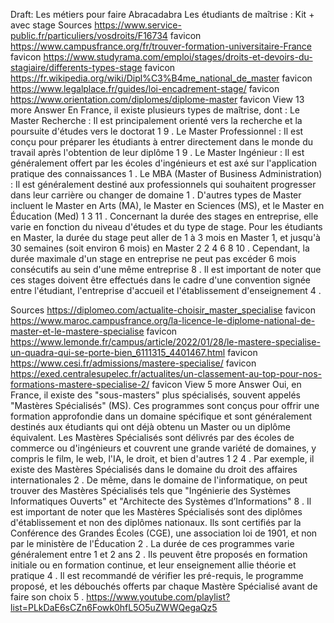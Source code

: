 Draft:
Les métiers pour faire Abracadabra
Les étudiants de maîtrise : Kit + avec stage
Sources
https://www.service-public.fr/particuliers/vosdroits/F16734 favicon
https://www.campusfrance.org/fr/trouver-formation-universitaire-France favicon
https://www.studyrama.com/emploi/stages/droits-et-devoirs-du-stagiaire/differents-types-stage favicon
https://fr.wikipedia.org/wiki/Dipl%C3%B4me_national_de_master favicon
https://www.legalplace.fr/guides/loi-encadrement-stage/ favicon
https://www.orientation.com/diplomes/diplome-master favicon
View 13 more
Answer
En France, il existe plusieurs types de maîtrise, dont :
Le Master Recherche : Il est principalement orienté vers la recherche et la poursuite d'études vers le doctorat
1
9
.
Le Master Professionnel : Il est conçu pour préparer les étudiants à entrer directement dans le monde du travail après l'obtention de leur diplôme
1
9
.
Le Master Ingénieur : Il est généralement offert par les écoles d'ingénieurs et est axé sur l'application pratique des connaissances
1
.
Le MBA (Master of Business Administration) : Il est généralement destiné aux professionnels qui souhaitent progresser dans leur carrière ou changer de domaine
1
.
D'autres types de Master incluent le Master en Arts (MA), le Master en Sciences (MS), et le Master en Éducation (Med)
1
3
11
.
Concernant la durée des stages en entreprise, elle varie en fonction du niveau d'études et du type de stage. Pour les étudiants en Master, la durée du stage peut aller de 1 à 3 mois en Master 1, et jusqu'à 30 semaines (soit environ 6 mois) en Master 2
2
4
6
8
10
. Cependant, la durée maximale d'un stage en entreprise ne peut pas excéder 6 mois consécutifs au sein d'une même entreprise
8
. Il est important de noter que ces stages doivent être effectués dans le cadre d'une convention signée entre l'étudiant, l'entreprise d'accueil et l'établissement d'enseignement
4
.

Sources
https://diplomeo.com/actualite-choisir_master_specialise favicon
https://www.maroc.campusfrance.org/la-licence-le-diplome-national-de-master-et-le-mastere-specialise favicon
https://www.lemonde.fr/campus/article/2022/01/28/le-mastere-specialise-un-quadra-qui-se-porte-bien_6111315_4401467.html favicon
https://www.cesi.fr/admissions/mastere-specialise/ favicon
https://exed.centralesupelec.fr/actualites/un-classement-au-top-pour-nos-formations-mastere-specialise-2/ favicon
View 5 more
Answer
Oui, en France, il existe des "sous-masters" plus spécialisés, souvent appelés "Mastères Spécialisés" (MS). Ces programmes sont conçus pour offrir une formation approfondie dans un domaine spécifique et sont généralement destinés aux étudiants qui ont déjà obtenu un Master ou un diplôme équivalent. Les Mastères Spécialisés sont délivrés par des écoles de commerce ou d'ingénieurs et couvrent une grande variété de domaines, y compris le film, le web, l'IA, le droit, et bien d'autres
1
2
4
.
Par exemple, il existe des Mastères Spécialisés dans le domaine du droit des affaires internationales
2
. De même, dans le domaine de l'informatique, on peut trouver des Mastères Spécialisés tels que "Ingénierie des Systèmes Informatiques Ouverts" et "Architecte des Systèmes d’Informations"
8
.
Il est important de noter que les Mastères Spécialisés sont des diplômes d'établissement et non des diplômes nationaux. Ils sont certifiés par la Conférence des Grandes Écoles (CGE), une association loi de 1901, et non par le ministère de l'Éducation
2
.
La durée de ces programmes varie généralement entre 1 et 2 ans
2
. Ils peuvent être proposés en formation initiale ou en formation continue, et leur enseignement allie théorie et pratique
4
.
Il est recommandé de vérifier les pré-requis, le programme proposé, et les débouchés offerts par chaque Mastère Spécialisé avant de faire son choix
5
.
https://www.youtube.com/playlist?list=PLkDaE6sCZn6Fowk0hfL5O5uZWWQegaQz5

